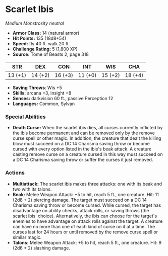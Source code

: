 # Scarlet Ibis

*Medium* *Monstrosity* *neutral*

- **Armor Class:** 14 (natural armor)
- **Hit Points:** 135 (18d8+54)
- **Speed:** fly 40 ft. walk 20 ft.
- **Challenge Rating:** 5 (1,800 XP)
- **Source:** Tome of Beasts 2, page 318

| STR | DEX | CON | INT | WIS | CHA |
| --- | --- | --- | --- | --- | --- |
| 13 (+1) | 14 (+2) | 16 (+3) | 11 (+0) | 15 (+2) | 18 (+4) |

- **Saving Throws**: Wis +5
- **Skills:** arcana +3, insight +8
- **Senses:** darkvision 60 ft., passive Perception 12
- **Languages:** Common, Sylvan

### Special Abilities

- **Death Curse:** When the scarlet ibis dies, all curses currently inflicted by the ibis become permanent and can be removed only by the remove curse spell or other magic. In addition, the creature that dealt the killing blow must succeed on a DC 14 Charisma saving throw or become cursed with every option listed in the ibis's beak attack. A creature casting remove curse on a creature cursed in this way must succeed on a DC 14 Charisma saving throw or suffer the curses it just removed.

### Actions

- **Multiattack:** The scarlet ibis makes three attacks: one with its beak and two with its talons.
- **Beak:** Melee Weapon Attack: +5 to hit, reach 5 ft., one creature. Hit: 11 (2d8 + 2) piercing damage. The target must succeed on a DC 14 Charisma saving throw or become cursed. While cursed, the target has disadvantage on ability checks, attack rolls, or saving throws (the scarlet ibis' choice). Alternatively, the ibis can choose for the target's enemies to have advantage on attack rolls against the target. A creature can have no more than one of each kind of curse on it at a time. The curses last for 24 hours or until removed by the remove curse spell or similar magic.
- **Talons:** Melee Weapon Attack: +5 to hit, reach 5 ft., one creature. Hit: 9 (2d6 + 2) slashing damage.


